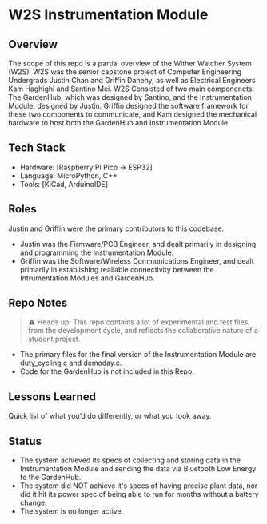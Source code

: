 # W2S Instrumentation Module

## Overview
The scope of this repo is a partial overview of the Wither Watcher System (W2S). W2S was the senior capstone project of Computer Engineering Undergrads Justin Chan and Griffin Danehy, as well as Electrical Engineers Kam Haghighi and Santino Mei.
W2S Consisted of two main componenets. The GardenHub, which was designed by Santino, and the Instrumentation Module, designed by Justin. Griffin designed the software framework for these two components to communicate, and Kam designed the mechanical hardware to host both the GardenHub and Instrumentation Module.

## Tech Stack
- Hardware: [Raspberry Pi Pico → ESP32]
- Language: MicroPython, C++
- Tools: [KiCad, ArduinoIDE]

## Roles
Justin and Griffin were the primary contributors to this codebase.
- Justin was the Firmware/PCB Engineer, and dealt primarily in designing and programming the Instrumentation Module.
- Griffin was the Software/Wireless Communications Engineer, and dealt primarily in establishing realiable connectivity between the Intrumentation Modules and GardenHub.

## Repo Notes
> ⚠️ Heads up: This repo contains a lot of experimental and test files from the development cycle, and reflects the collaborative nature of a student project. 
- The primary files for the final version of the Instrumentation Module are duty_cycling.c and demoday.c.
- Code for the GardenHub is not included in this Repo.

## Lessons Learned
Quick list of what you’d do differently, or what you took away.

## Status
- The system achieved its specs of collecting and storing data in the Instrumentation Module and sending the data via Bluetooth Low Energy to the GardenHub.
- The system did NOT achieve it's specs of having precise plant data, nor did it hit its power spec of being able to run for months without a battery change.
- The system is no longer active.
